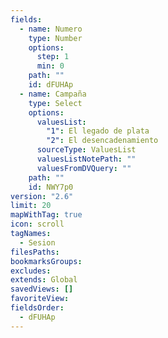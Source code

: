 ```yaml
---
fields:
  - name: Numero
    type: Number
    options:
      step: 1
      min: 0
    path: ""
    id: dFUHAp
  - name: Campaña
    type: Select
    options:
      valuesList:
        "1": El legado de plata
        "2": El desencadenamiento
      sourceType: ValuesList
      valuesListNotePath: ""
      valuesFromDVQuery: ""
    path: ""
    id: NWY7p0
version: "2.6"
limit: 20
mapWithTag: true
icon: scroll
tagNames:
  - Sesion
filesPaths: 
bookmarksGroups: 
excludes: 
extends: Global
savedViews: []
favoriteView: 
fieldsOrder:
  - dFUHAp
---
```

